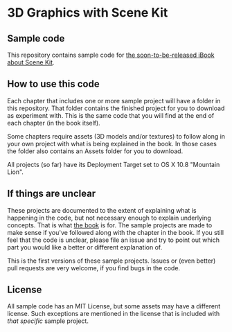 # 3D Graphics with Scene Kit

## Sample code

This repository contains sample code for [the soon-to-be-released iBook about Scene Kit][book].

## How to use this code

Each chapter that includes one or more sample project will have a folder in this repository. That folder contains the finished project for you to download as experiment with. This is the same code that you will find at the end of each chapter (in the book itself).

Some chapters require assets (3D models and/or textures) to follow along in your own project with what is being explained in the book. In those cases the folder also contains an Assets folder for you to download.  

All projects (so far) have its Deployment Target set to OS X 10.8 "Mountain Lion". 

## If things are unclear

These projects are documented to the extent of explaining what is happening in the code, but not necessary enough to explain underlying concepts. That is what [the book][book] is for. The sample projects are made to make sense if you've followed along with the chapter in the book. If you still feel that the code is unclear, please file an issue and try to point out which part you would like a better or different explanation of. 

This is the first versions of these sample projects. Issues or (even better) pull requests are very welcome, if you find bugs in the code.

## License
All sample code has an MIT License, but some assets may have a different license. Such exceptions are mentioned in the license that is included with _that specific_ sample project.


[book]: http://scenekitbook.com